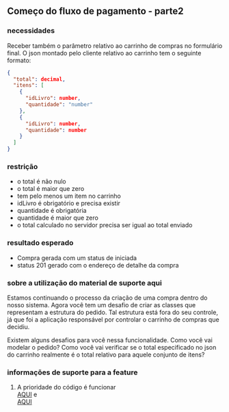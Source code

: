 
## Começo do fluxo de pagamento - parte2

### **necessidades**

Receber também o parâmetro relativo ao carrinho de compras no formulário final. O json montado pelo cliente relativo ao carrinho tem o seguinte formato:

```json
{
  "total": decimal,
  "itens": [
    {
      "idLivro": number,
      "quantidade": "number"
    },
    {
      "idLivro": number,
      "quantidade": number
    }
  ]
}
```

### **restrição**

- o total é não nulo  
- o total é maior que zero  
- tem pelo menos um item no carrinho  
- idLivro é obrigatório e precisa existir  
- quantidade é obrigatória  
- quantidade é maior que zero  
- o total calculado no servidor precisa ser igual ao total enviado  

### **resultado esperado**

- Compra gerada com um status de iniciada  
- status 201 gerado com o endereço de detalhe da compra  

### sobre a utilização do material de suporte aqui

Estamos continuando o processo da criação de uma compra dentro do nosso sistema. Agora você tem um desafio de criar as classes que representam a estrutura do pedido. Tal estrutura está fora do seu controle, já que foi a aplicação responsável por controlar o carrinho de compras que decidiu.

Existem alguns desafios para você nessa funcionalidade. Como você vai modelar o pedido? Como você vai verificar se o total especificado no json do carrinho realmente é o total relativo para aquele conjunto de itens?

### **informações de suporte para a feature**

1. A prioridade do código é funcionar  
   [AQUI](https://drive.google.com/file/d/1yZIhgjrV5HghcDSvIKmNaWF5FKAgcWS9/view?usp=sharing) e  
   [AQUI](https://drive.google.com/file/d/10QO8jZJ2WTIJFCJ2-1iyQxAH7YmxiOX5/view?usp=sharing)
